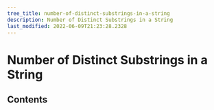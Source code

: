 ```yaml
---
tree_title: number-of-distinct-substrings-in-a-string
description: Number of Distinct Substrings in a String
last_modified: 2022-06-09T21:23:28.2328
---
```


# Number of Distinct Substrings in a String

## Contents
